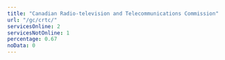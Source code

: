 ```yaml
---
title: "Canadian Radio-television and Telecommunications Commission"
url: "/gc/crtc/"
servicesOnline: 2
servicesNotOnline: 1
percentage: 0.67
noData: 0
---
```

